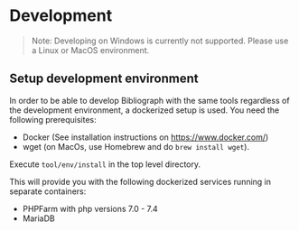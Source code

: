 # Development

> Note: Developing on Windows is currently not supported. Please use a Linux or MacOS environment.

## Setup development environment

In order to be able to develop Bibliograph with the same tools regardless of the development environment, 
a dockerized setup is used. You need the following prerequisites: 

 - Docker (See installation instructions on https://www.docker.com/)
 - wget (on MacOs, use Homebrew and do `brew install wget`).
 
Execute `tool/env/install` in the top level directory. 

This will provide you with the following dockerized services running in separate containers:
 - PHPFarm with php versions 7.0 - 7.4
 - MariaDB
